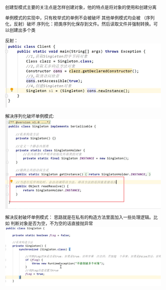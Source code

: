 创建型模式主要的关注点是怎样创建对象，他的特点是将对象的使用和创建分离

单例模式的实现中，只有枚举式的单例不会被破坏
其他单例模式均会被 （序列化，反射）破坏
序列化：把类序列化保存到文件。然后读取文件并强制转换。可以创建出多个类 

反射：
![img.png](img.png)

解决序列化破坏单例模式: 
![img_1.png](img_1.png)

解决反射破坏单例模式：
    思路就是在私有的构造方法里面加入一些处理逻辑。比如 判断对象是否为空，不为空的话直接抛异常
![img_2.png](img_2.png)